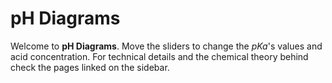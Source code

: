# pH Diagrams

Welcome to **pH Diagrams**. Move the sliders to change the $pKa$'s values and
acid concentration. For technical details and the chemical theory behind
check the pages linked on the sidebar.